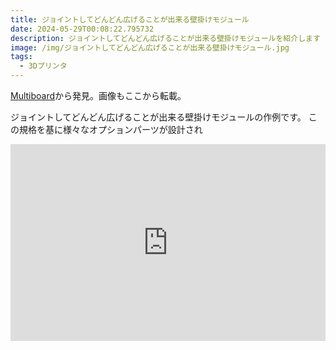 ```yaml
---
title: ジョイントしてどんどん広げることが出来る壁掛けモジュール
date: 2024-05-29T00:08:22.795732
description: ジョイントしてどんどん広げることが出来る壁掛けモジュールを紹介します
image: /img/ジョイントしてどんどん広げることが出来る壁掛けモジュール.jpg
tags:
  - 3Dプリンタ
---
```

[Multiboard](https://www.multiboard.io/)から発見。画像もここから転載。

ジョイントしてどんどん広げることが出来る壁掛けモジュールの作例です。
この規格を基に様々なオプションパーツが設計され


<iframe width="100%" height="315" src="https://www.youtube.com/embed/sbbJ0pUYp8U" title="YouTube video player" frameborder="0" allow="accelerometer; autoplay; clipboard-write; encrypted-media; gyroscope; picture-in-picture" allowfullscreen></iframe>

